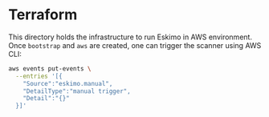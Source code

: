 # Terraform

This directory holds the infrastructure to run Eskimo in AWS environment. Once `bootstrap` and `aws` are created,
one can trigger the scanner using AWS CLI:

```sh
aws events put-events \
  --entries '[{
    "Source":"eskimo.manual",
    "DetailType":"manual trigger",
    "Detail":"{}"
  }]'
```
